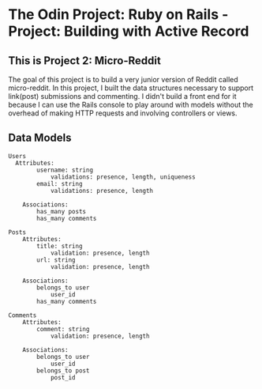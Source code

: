 # The Odin Project: Ruby on Rails - Project: Building with Active Record

## This is Project 2: Micro-Reddit

The goal of this project is to build a very junior version of Reddit called micro-reddit. In this project, I built the data structures necessary to support link(post) submissions and commenting. I didn't build a front end for it because I can use the Rails console to play around with models without the overhead of making HTTP requests and involving controllers or views.

## Data Models

```
Users
  Attributes:  
		username: string
			validations: presence, length, uniqueness
		email: string
			validations: presence, length

	Associations:
		has_many posts
		has_many comments

Posts
	Attributes:
		title: string
			validation: presence, length
		url: string
			validation: presence, length

	Associations:
		belongs_to user
			user_id
		has_many comments

Comments
	Attributes:
		comment: string
			validation: presence, length

	Associations:
		belongs_to user
			user_id
		belongs_to post
			post_id
```
